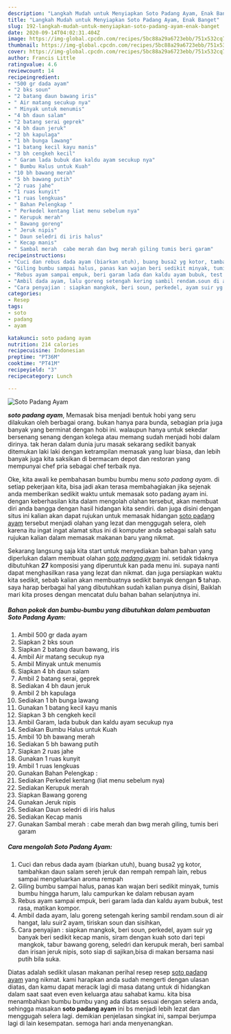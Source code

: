 ```yaml
---
description: "Langkah Mudah untuk Menyiapkan Soto Padang Ayam, Enak Banget"
title: "Langkah Mudah untuk Menyiapkan Soto Padang Ayam, Enak Banget"
slug: 192-langkah-mudah-untuk-menyiapkan-soto-padang-ayam-enak-banget
date: 2020-09-14T04:02:31.404Z
image: https://img-global.cpcdn.com/recipes/5bc88a29a6723ebb/751x532cq70/soto-padang-ayam-foto-resep-utama.jpg
thumbnail: https://img-global.cpcdn.com/recipes/5bc88a29a6723ebb/751x532cq70/soto-padang-ayam-foto-resep-utama.jpg
cover: https://img-global.cpcdn.com/recipes/5bc88a29a6723ebb/751x532cq70/soto-padang-ayam-foto-resep-utama.jpg
author: Francis Little
ratingvalue: 4.6
reviewcount: 14
recipeingredient:
- "500 gr dada ayam"
- "2 bks soun"
- "2 batang daun bawang iris"
- " Air matang secukup nya"
- " Minyak untuk menumis"
- "4 bh daun salam"
- "2 batang serai geprek"
- "4 bh daun jeruk"
- "2 bh kapulaga"
- "1 bh bunga lawang"
- "1 batang kecil kayu manis"
- "3 bh cengkeh kecil"
- " Garam lada bubuk dan kaldu ayam secukup nya"
- " Bumbu Halus untuk Kuah"
- "10 bh bawang merah"
- "5 bh bawang putih"
- "2 ruas jahe"
- "1 ruas kunyit"
- "1 ruas lengkuas"
- " Bahan Pelengkap "
- " Perkedel kentang liat menu sebelum nya"
- " Kerupuk merah"
- " Bawang goreng"
- " Jeruk nipis"
- " Daun seledri di iris halus"
- " Kecap manis"
- " Sambal merah  cabe merah dan bwg merah giling tumis beri garam"
recipeinstructions:
- "Cuci dan rebus dada ayam (biarkan utuh), buang busa2 yg kotor, tambahkan daun salam sereh jeruk dan rempah rempah lain, rebus sampai mengeluarkan aroma rempah"
- "Giling bumbu sampai halus, panas kan wajan beri sedikit minyak, tumis bumbu hingga harum, lalu campurkan ke dalam rebusan ayam"
- "Rebus ayam sampai empuk, beri garam lada dan kaldu ayam bubuk, test rasa, matikan kompor."
- "Ambil dada ayam, lalu goreng setengah kering sambil rendam.soun di air hangat, lalu suir2 ayam, tiriskan soun dan sisihkan,"
- "Cara penyajian : siapkan mangkok, beri soun, perkedel, ayam suir yg banyak beri sedikit kecap manis, siram dengan kuah soto dari tepi mangkok, tabur bawang goreng, seledri dan kerupuk merah, beri sambal dan irisan jeruk nipis, soto siap di sajikan,bisa di makan bersama nasi putih bila suka."
categories:
- Resep
tags:
- soto
- padang
- ayam

katakunci: soto padang ayam 
nutrition: 214 calories
recipecuisine: Indonesian
preptime: "PT36M"
cooktime: "PT41M"
recipeyield: "3"
recipecategory: Lunch

---
```



![Soto Padang Ayam](https://img-global.cpcdn.com/recipes/5bc88a29a6723ebb/751x532cq70/soto-padang-ayam-foto-resep-utama.jpg)

<b><i>soto padang ayam</i></b>, Memasak bisa menjadi bentuk hobi yang seru dilakukan oleh berbagai orang. bukan hanya para bunda, sebagian pria juga banyak yang berminat dengan hobi ini. walaupun hanya untuk sekedar bersenang senang dengan kolega atau memang sudah menjadi hobi dalam dirinya. tak heran dalam dunia juru masak sekarang sedikit banyak ditemukan laki laki dengan ketrampilan memasak yang luar biasa, dan lebih banyak juga kita saksikan di bermacam depot dan restoran yang mempunyai chef pria sebagai chef terbaik nya.



Oke, kita awali ke pembahasan bumbu bumbu menu <i>soto padang ayam</i>. di setiap pekerjaan kita, bisa jadi akan terasa membahagiakan jika sejenak anda memberikan sedikit waktu untuk memasak soto padang ayam ini. dengan keberhasilan kita dalam mengolah olahan tersebut, akan membuat diri anda bangga dengan hasil hidangan kita sendiri. dan juga disini dengan situs ini kalian akan dapat rujukan untuk memasak hidangan <u>soto padang ayam</u> tersebut menjadi olahan yang lezat dan menggugah selera, oleh karena itu ingat ingat alamat situs ini di komputer anda sebagai salah satu rujukan kalian dalam memasak makanan baru yang nikmat.


Sekarang langsung saja kita start untuk menyediakan bahan bahan yang diperlukan dalam membuat olahan <u><i>soto padang ayam</i></u> ini. setidak tidaknya dibutuhkan <b>27</b> komposisi yang diperuntuk kan pada menu ini. supaya nanti dapat menghasilkan rasa yang lezat dan nikmat. dan juga persiapkan waktu kita sedikit, sebab kalian akan membuatnya sedikit banyak dengan <b>5</b> tahap. saya harap berbagai hal yang dibutuhkan sudah kalian punya disini, Baiklah mari kita proses dengan mencatat dulu bahan bahan selanjutnya ini.

<!--inarticleads1-->

##### Bahan pokok dan bumbu-bumbu yang dibutuhkan dalam pembuatan Soto Padang Ayam:

1. Ambil 500 gr dada ayam
1. Siapkan 2 bks soun
1. Siapkan 2 batang daun bawang, iris
1. Ambil  Air matang secukup nya
1. Ambil  Minyak untuk menumis
1. Siapkan 4 bh daun salam
1. Ambil 2 batang serai, geprek
1. Sediakan 4 bh daun jeruk
1. Ambil 2 bh kapulaga
1. Sediakan 1 bh bunga lawang
1. Gunakan 1 batang kecil kayu manis
1. Siapkan 3 bh cengkeh kecil
1. Ambil  Garam, lada bubuk dan kaldu ayam secukup nya
1. Sediakan  Bumbu Halus untuk Kuah
1. Ambil 10 bh bawang merah
1. Sediakan 5 bh bawang putih
1. Siapkan 2 ruas jahe
1. Gunakan 1 ruas kunyit
1. Ambil 1 ruas lengkuas
1. Gunakan  Bahan Pelengkap :
1. Sediakan  Perkedel kentang (liat menu sebelum nya)
1. Sediakan  Kerupuk merah
1. Siapkan  Bawang goreng
1. Gunakan  Jeruk nipis
1. Sediakan  Daun seledri di iris halus
1. Sediakan  Kecap manis
1. Gunakan  Sambal merah : cabe merah dan bwg merah giling, tumis beri garam




<!--inarticleads2-->

##### Cara mengolah Soto Padang Ayam:

1. Cuci dan rebus dada ayam (biarkan utuh), buang busa2 yg kotor, tambahkan daun salam sereh jeruk dan rempah rempah lain, rebus sampai mengeluarkan aroma rempah
1. Giling bumbu sampai halus, panas kan wajan beri sedikit minyak, tumis bumbu hingga harum, lalu campurkan ke dalam rebusan ayam
1. Rebus ayam sampai empuk, beri garam lada dan kaldu ayam bubuk, test rasa, matikan kompor.
1. Ambil dada ayam, lalu goreng setengah kering sambil rendam.soun di air hangat, lalu suir2 ayam, tiriskan soun dan sisihkan,
1. Cara penyajian : siapkan mangkok, beri soun, perkedel, ayam suir yg banyak beri sedikit kecap manis, siram dengan kuah soto dari tepi mangkok, tabur bawang goreng, seledri dan kerupuk merah, beri sambal dan irisan jeruk nipis, soto siap di sajikan,bisa di makan bersama nasi putih bila suka.




Diatas adalah sedikit ulasan makanan perihal resep resep <u>soto padang ayam</u> yang nikmat. kami harapkan anda sudah mengerti dengan ulasan diatas, dan kamu dapat meracik lagi di masa datang untuk di hidangkan dalam saat saat even even keluarga atau sahabat kamu. kita bisa menambahkan bumbu bumbu yang ada diatas sesuai dengan selera anda, sehingga masakan <b>soto padang ayam</b> ini bs menjadi lebih lezat dan menggugah selera lagi. demikian penjelasan singkat ini, sampai berjumpa lagi di lain kesempatan. semoga hari anda menyenangkan.
